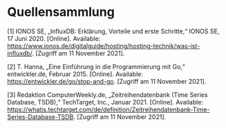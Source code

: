 # Quellensammlung

[1] 	IONOS SE, „InfluxDB: Erklärung, Vorteile und erste Schritte,“ IONOS SE, 17 Juni 2020. [Online]. Available: https://www.ionos.de/digitalguide/hosting/hosting-technik/was-ist-influxdb/. [Zugriff am 11 November 2021].

[2] 	T. Hanna, „Eine Einführung in die Programmierung mit Go,“ entwickler.de, Februar 2015. [Online]. Available: https://entwickler.de/go/stop-and-go. [Zugriff am 11 November 2021].

[3] 	Redaktion ComputerWeekly.de, „Zeitreihendatenbank (Time Series Database, TSDB),“ TechTarget, Inc., Januar 2021. [Online]. Available: https://whatis.techtarget.com/de/definition/Zeitreihendatenbank-Time-Series-Database-TSDB. [Zugriff am 11 November 2021].
